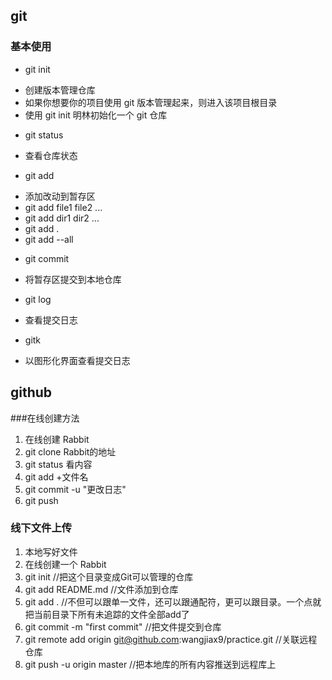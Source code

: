 ## git
### 基本使用
- git init
+ 创建版本管理仓库
+ 如果你想要你的项目使用 git 版本管理起来，则进入该项目根目录
+ 使用 git init 明林初始化一个 git 仓库
- git status
+ 查看仓库状态
- git add
+ 添加改动到暂存区
+ git add file1 file2 ...
+ git add dir1 dir2 ...
+ git add .
+ git add --all
- git commit
+ 将暂存区提交到本地仓库
- git log
+ 查看提交日志
- gitk
+ 以图形化界面查看提交日志

## github
###在线创建方法
1. 在线创建 Rabbit
2. git clone Rabbit的地址
3. git status 看内容
4. git add +文件名
5. git commit -u "更改日志"
6. git push

### 线下文件上传
1. 本地写好文件
2. 在线创建一个 Rabbit
3. git init //把这个目录变成Git可以管理的仓库
4. git add README.md //文件添加到仓库
5. git add . //不但可以跟单一文件，还可以跟通配符，更可以跟目录。一个点就把当前目录下所有未追踪的文件全部add了 
6. git commit -m "first commit" //把文件提交到仓库
7. git remote add origin git@github.com:wangjiax9/practice.git //关联远程仓库
8. git push -u origin master //把本地库的所有内容推送到远程库上